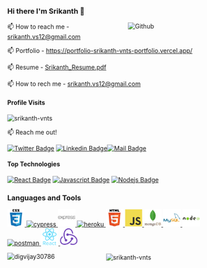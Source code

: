 ### Hi there I'm Srikanth 👋


<img width="45%" align="right" alt="Github" src="https://cdn.dribbble.com/users/1192538/screenshots/4542798/1.gif" />


📫 How to reach me - srikanth.vs12@gmail.com

📫 Portfolio - https://portfolio-srikanth-vnts-portfolio.vercel.app/

📫 Resume - [Srikanth_Resume.pdf](https://github.com/srikanth-vnts/srikanth-vnts/files/7417641/Srikanth_Resume.pdf)

📫 How to rech me - srikanth.vs12@gmail.com

#### Profile Visits 

<p align="left"> <img src="https://komarev.com/ghpvc/?username=srikanth-vnts&label=Profile%20views&color=0e75b6&style=flat" alt="srikanth-vnts" /> </p>

:mailbox: Reach me out!

[![Twitter Badge](https://img.shields.io/badge/-@srikanth-1ca0f1?style=flat&labelColor=1ca0f1&logo=twitter&logoColor=white&link=https://twitter.com/srknth23)](https://twitter.com/srknth23) [![Linkedin Badge](https://img.shields.io/badge/-srikanth-5882b0169?style=flat&labelColor=0e76a8&logo=linkedin&logoColor=white)](https://www.linkedin.com/in/srikanth-vnts-8a4416121/)[![Mail Badge](https://img.shields.io/badge/-srikanth.vs12@gmail.com-c0392b?style=flat&labelColor=c0392b&logo=gmail&logoColor=white)](mailto:srikanth.vs12@gmail.com)

#### Top Technologies

<!-- TODO: Make technologies links takes you to repositories -->

[![React Badge](https://img.shields.io/badge/-React-61DBFB?style=for-the-badge&labelColor=black&logo=react&logoColor=61DBFB)](#) [![Javascript Badge](https://img.shields.io/badge/-Javascript-F0DB4F?style=for-the-badge&labelColor=black&logo=javascript&logoColor=F0DB4F)](#) [![Nodejs Badge](https://img.shields.io/badge/-Nodejs-3C873A?style=for-the-badge&labelColor=black&logo=node.js&logoColor=3C873A)](#)


### Languages and Tools
<a href="https://www.w3schools.com/css/" target="_blank"> <img src="https://raw.githubusercontent.com/devicons/devicon/master/icons/css3/css3-original-wordmark.svg" alt="css3" width="40" height="40"/> </a> <a href="https://www.cypress.io" target="_blank"> <img src="https://raw.githubusercontent.com/simple-icons/simple-icons/6e46ec1fc23b60c8fd0d2f2ff46db82e16dbd75f/icons/cypress.svg" alt="cypress" width="40" height="40"/> </a> <a href="https://expressjs.com" target="_blank"> <img src="https://raw.githubusercontent.com/devicons/devicon/master/icons/express/express-original-wordmark.svg" alt="express" width="40" height="40"/> </a> <a href="https://heroku.com" target="_blank"> <img src="https://www.vectorlogo.zone/logos/heroku/heroku-icon.svg" alt="heroku" width="40" height="40"/> </a> <a href="https://www.w3.org/html/" target="_blank"> <img src="https://raw.githubusercontent.com/devicons/devicon/master/icons/html5/html5-original-wordmark.svg" alt="html5" width="40" height="40"/> </a> <a href="https://developer.mozilla.org/en-US/docs/Web/JavaScript" target="_blank"> <img src="https://raw.githubusercontent.com/devicons/devicon/master/icons/javascript/javascript-original.svg" alt="javascript" width="40" height="40"/> </a> <a href="https://www.mongodb.com/" target="_blank"> <img src="https://raw.githubusercontent.com/devicons/devicon/master/icons/mongodb/mongodb-original-wordmark.svg" alt="mongodb" width="40" height="40"/> </a> <a href="https://www.mysql.com/" target="_blank"> <img src="https://raw.githubusercontent.com/devicons/devicon/master/icons/mysql/mysql-original-wordmark.svg" alt="mysql" width="40" height="40"/> </a> <a href="https://nodejs.org" target="_blank"> <img src="https://raw.githubusercontent.com/devicons/devicon/master/icons/nodejs/nodejs-original-wordmark.svg" alt="nodejs" width="40" height="40"/> </a>  <a href="https://postman.com" target="_blank"> <img src="https://www.vectorlogo.zone/logos/getpostman/getpostman-icon.svg" alt="postman" width="40" height="40"/> </a>  <a href="https://reactjs.org/" target="_blank"> <img src="https://raw.githubusercontent.com/devicons/devicon/master/icons/react/react-original-wordmark.svg" alt="react" width="40" height="40"/> </a> <a href="https://redux.js.org" target="_blank"> <img src="https://raw.githubusercontent.com/devicons/devicon/master/icons/redux/redux-original.svg" alt="redux" width="40" height="40"/> </a> </p>

<p><img align="left" src="https://github-readme-stats.vercel.app/api/top-langs?username=digvijay30786&show_icons=true&locale=en&layout=compact" alt="digvijay30786" width="45%"  margin="5px" /></p>
<p><img align="center" src="https://github-readme-streak-stats.herokuapp.com/?user=srikanth-vnts" alt="srikanth-vnts"  width="45%"  margin="5px"/></p>





<!--
**srikanth-vnts/srikanth-vnts** is a ✨ _special_ ✨ repository because its `README.md` (this file) appears on your GitHub profile.
[<img src = "https://user-images.githubusercontent.com/81952779/138876036-e92dabc3-bee2-4be2-8dd8-97547c61bd8f.JPG" style="width:100px" />](url)
Here are some ideas to get you started:

- 🔭 I’m currently working on ...
- 🌱 I’m currently learning ...
- 👯 I’m looking to collaborate on ...
- 🤔 I’m looking for help with ...
- 💬 Ask me about ...
- 📫 How to reach me: ...
- 😄 Pronouns: ...
- ⚡ Fun fact: ...
- How to rech me - srikanth.vs12@gmail.com
-->



